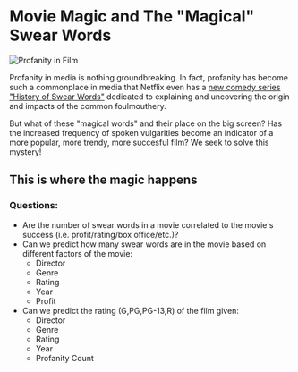 # Movie Magic and The "Magical" Swear Words
![Profanity in Film](https://nofilmschool.com/sites/default/files/styles/article_1500/public/wow.jpg?itok=6r6h97Z1)

Profanity in media is nothing groundbreaking. In fact, profanity has become such a commonplace in media that Netflix even has a [new comedy series "History of Swear Words"](https://www.netflix.com/title/81305757) dedicated to explaining and uncovering the origin and impacts of the common foulmouthery. 

But what of these "magical words" and their place on the big screen? Has the increased frequency of spoken vulgarities become an indicator of a more popular, more trendy, more succesful film? We seek to solve this mystery!

## This is where the magic happens

### Questions:
* Are the number of swear words in a movie correlated to the movie's success (i.e. profit/rating/box office/etc.)?
* Can we predict how many swear words are in the movie based on different factors of the movie:
  * Director
  * Genre
  * Rating
  * Year
  * Profit
* Can we predict the rating (G,PG,PG-13,R) of the film given: 
  * Director
  * Genre
  * Rating
  * Year
  * Profanity Count 

